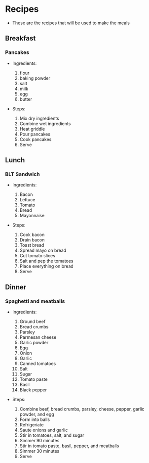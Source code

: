 # Recipes

- These are the recipes that will be used to make the meals

## Breakfast

### Pancakes

- Ingredients:
  1. flour
  2. baking powder
  3. salt
  4. milk
  5. egg
  6. butter

- Steps:
  1. Mix dry ingredients
  2. Combine wet ingredients
  3. Heat griddle
  4. Pour pancakes
  5. Cook pancakes
  6. Serve

## Lunch

### BLT Sandwich

- Ingredients:
  1. Bacon
  2. Lettuce
  3. Tomato
  4. Bread
  5. Mayonnaise

- Steps:
  1. Cook bacon
  2. Drain bacon
  3. Toast bread
  4. Spread mayo on bread
  5. Cut tomato slices
  6. Salt and pep the tomatoes
  7. Place everything on bread
  8. Serve

## Dinner

### Spaghetti and meatballs

- Ingredients:
  1. Ground beef
  2. Bread crumbs
  3. Parsley
  4. Parmesan cheese
  5. Garlic powder
  6. Egg
  7. Onion
  8. Garlic
  9. Canned tomatoes
  10. Salt
  11. Sugar
  12. Tomato paste
  13. Basil
  14. Black pepper

- Steps:
  1. Combine beef, bread crumbs, parsley, cheese, pepper, garlic powder, and egg
  2. Form into balls
  3. Refrigeriate
  4. Saute onions and garlic
  5. Stir in tomatoes, salt, and sugar
  6. Simmer 90 minutes
  7. Stir in tomato paste, basil, pepper, and meatballs
  8. Simmer 30 minutes
  9. Serve